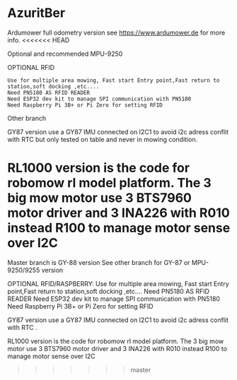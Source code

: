 # AzuritBer
Ardumower full odometry version
see https://www.ardumower.de for more info.
<<<<<<< HEAD

Optional and recommended MPU-9250

OPTIONAL RFID


	Use for multiple area mowing, Fast start Entry point,Fast return to station,soft docking ,etc....
	Need PN5180 AS RFID READER
	Need ESP32 dev kit to manage SPI communication with PN5180 
	Need Raspberry Pi 3B+ or Pi Zero for setting RFID


Other branch 


GY87 version use a GY87 IMU connected on I2C1 to avoid i2c adress conflit with RTC but only tested on table and never in mowing condition.

RL1000 version is the code for robomow rl model platform.
	The 3 big mow motor use 3 BTS7960 motor driver and 3 INA226 with R010 instead R100 to manage motor sense over I2C
=======

Master branch is GY-88 version
See other branch for GY-87 or MPU-9250/9255 version


OPTIONAL RFID/RASPBERRY:
	Use for multiple area mowing, Fast start Entry point,Fast return to station,soft docking ,etc....
	Need PN5180 AS RFID READER
	Need ESP32 dev kit to manage SPI communication with PN5180 
	Need Raspberry Pi 3B+ or Pi Zero for setting RFID


GY87 version use a GY87 IMU connected on I2C1 to avoid i2c adress conflit with RTC .

RL1000 version is the code for robomow rl model platform.
	The 3 big mow motor use 3 BTS7960 motor driver and 3 INA226 with R010 instead R100 to manage motor sense over I2C

>>>>>>> master

